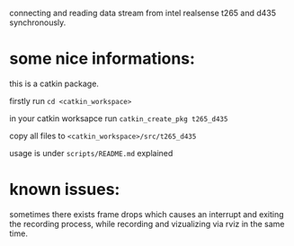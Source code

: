 connecting and reading data stream from intel realsense t265 and d435 synchronously.


# some nice informations:

this is a catkin package.

firstly run ```cd <catkin_workspace>```

in your catkin worksapce run ```catkin_create_pkg t265_d435```

copy all files to `<catkin_workspace>/src/t265_d435`

usage is under `scripts/README.md` explained

# known issues:
sometimes there exists frame drops which causes an interrupt and exiting the recording process, while recording and vizualizing via rviz in the same time. 
